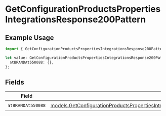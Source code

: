 # GetConfigurationProductsPropertiesIntegrationsResponse200Pattern

## Example Usage

```typescript
import { GetConfigurationProductsPropertiesIntegrationsResponse200Pattern } from "@vercel/sdk/models/getconfigurationproductsop.js";

let value: GetConfigurationProductsPropertiesIntegrationsResponse200Pattern = {
  atBRANDAt550088: {},
};
```

## Fields

| Field                                                                                                                                                                                                                                                                                  | Type                                                                                                                                                                                                                                                                                   | Required                                                                                                                                                                                                                                                                               | Description                                                                                                                                                                                                                                                                            |
| -------------------------------------------------------------------------------------------------------------------------------------------------------------------------------------------------------------------------------------------------------------------------------------- | -------------------------------------------------------------------------------------------------------------------------------------------------------------------------------------------------------------------------------------------------------------------------------------- | -------------------------------------------------------------------------------------------------------------------------------------------------------------------------------------------------------------------------------------------------------------------------------------- | -------------------------------------------------------------------------------------------------------------------------------------------------------------------------------------------------------------------------------------------------------------------------------------- |
| `atBRANDAt550088`                                                                                                                                                                                                                                                                      | [models.GetConfigurationProductsPropertiesIntegrationsResponse200ApplicationJSONResponseBodyProductsMetadataSchema6ItemsAtBRANDAt550088](../models/getconfigurationproductspropertiesintegrationsresponse200applicationjsonresponsebodyproductsmetadataschema6itemsatbrandat550088.md) | :heavy_check_mark:                                                                                                                                                                                                                                                                     | N/A                                                                                                                                                                                                                                                                                    |